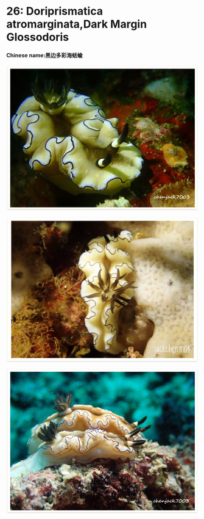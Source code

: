 # 26: Doriprismatica atromarginata,Dark Margin Glossodoris

#### Chinese name:黑边多彩海蛞蝓

![](../../.gitbook/assets/dark-margin-glossodoris2.jpg)

![](../../.gitbook/assets/dark-margin-glossodoris.jpg)

![](../../.gitbook/assets/dark-margin-glossodoris3.jpg)

